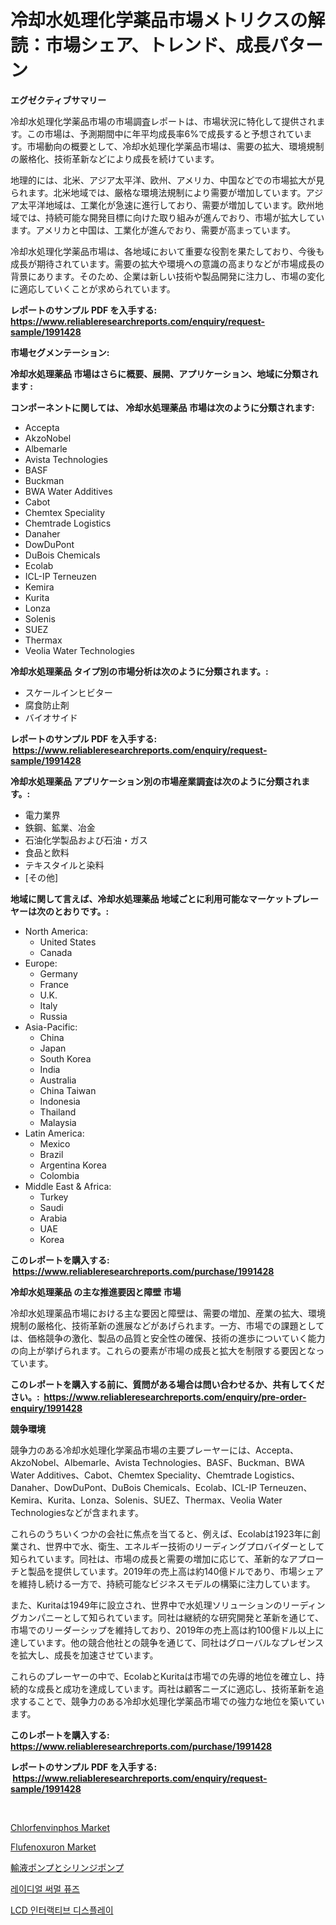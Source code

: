 <p><h1>冷却水処理化学薬品市場メトリクスの解読：市場シェア、トレンド、成長パターン</h1></p><p><strong>エグゼクティブサマリー</strong></p>
<p><p>冷却水処理化学薬品市場の市場調査レポートは、市場状況に特化して提供されます。この市場は、予測期間中に年平均成長率6%で成長すると予想されています。市場動向の概要として、冷却水処理化学薬品市場は、需要の拡大、環境規制の厳格化、技術革新などにより成長を続けています。</p><p>地理的には、北米、アジア太平洋、欧州、アメリカ、中国などでの市場拡大が見られます。北米地域では、厳格な環境法規制により需要が増加しています。アジア太平洋地域は、工業化が急速に進行しており、需要が増加しています。欧州地域では、持続可能な開発目標に向けた取り組みが進んでおり、市場が拡大しています。アメリカと中国は、工業化が進んでおり、需要が高まっています。</p><p>冷却水処理化学薬品市場は、各地域において重要な役割を果たしており、今後も成長が期待されています。需要の拡大や環境への意識の高まりなどが市場成長の背景にあります。そのため、企業は新しい技術や製品開発に注力し、市場の変化に適応していくことが求められています。</p></p>
<p><strong>レポートのサンプル PDF を入手する: <a href="https://www.reliableresearchreports.com/enquiry/request-sample/1991428">https://www.reliableresearchreports.com/enquiry/request-sample/1991428</a></strong></p>
<p><strong>市場セグメンテーション:</strong></p>
<p><strong> 冷却水処理薬品 市場はさらに概要、展開、アプリケーション、地域に分類されます :</strong></p>
<p><strong>コンポーネントに関しては、 冷却水処理薬品 市場は次のように分類されます: &nbsp;</strong></p>
<p><ul><li>Accepta</li><li>AkzoNobel</li><li>Albemarle</li><li>Avista Technologies</li><li>BASF</li><li>Buckman</li><li>BWA Water Additives</li><li>Cabot</li><li>Chemtex Speciality</li><li>Chemtrade Logistics</li><li>Danaher</li><li>DowDuPont</li><li>DuBois Chemicals</li><li>Ecolab</li><li>ICL-IP Terneuzen</li><li>Kemira</li><li>Kurita</li><li>Lonza</li><li>Solenis</li><li>SUEZ</li><li>Thermax</li><li>Veolia Water Technologies</li></ul></p>
<p><strong> 冷却水処理薬品 タイプ別の市場分析は次のように分類されます。:</strong></p>
<p><ul><li>スケールインヒビター</li><li>腐食防止剤</li><li>バイオサイド</li></ul></p>
<p><strong>レポートのサンプル PDF を入手する: &nbsp;<a href="https://www.reliableresearchreports.com/enquiry/request-sample/1991428">https://www.reliableresearchreports.com/enquiry/request-sample/1991428</a></strong></p>
<p><strong> 冷却水処理薬品 アプリケーション別の市場産業調査は次のように分類されます。:</strong></p>
<p><ul><li>電力業界</li><li>鉄鋼、鉱業、冶金</li><li>石油化学製品および石油・ガス</li><li>食品と飲料</li><li>テキスタイルと染料</li><li>[その他]</li></ul></p>
<p><strong>地域に関して言えば、冷却水処理薬品 地域ごとに利用可能なマーケットプレーヤーは次のとおりです。:</strong></p>
<p><ul>
    <li>
        North America:
        <ul>
            <li>United States</li>
            <li>Canada</li>
        </ul>
    </li>
    <li>
        Europe:
        <ul>
            <li>Germany</li>
            <li>France</li>
            <li>U.K.</li>
            <li>Italy</li>
            <li>Russia</li>
        </ul>
    </li>
    <li>
        Asia-Pacific:
        <ul>
            <li>China</li>
            <li>Japan</li>
            <li>South Korea</li>
            <li>India</li>
            <li>Australia</li>
            <li>China Taiwan</li>
            <li>Indonesia</li>
            <li>Thailand</li>
            <li>Malaysia</li>
        </ul>
    </li>
    <li>
        Latin America:
        <ul>
            <li>Mexico</li>
            <li>Brazil</li>
            <li>Argentina Korea</li>
            <li>Colombia</li>
        </ul>
    </li>
    <li>
        Middle East & Africa:
        <ul>
            <li>Turkey</li>
            <li>Saudi</li>
            <li>Arabia</li>
            <li>UAE</li>
            <li>Korea</li>
        </ul>
    </li>
    </ul></p>
<p><strong>このレポートを購入する: &nbsp;<a href="https://www.reliableresearchreports.com/purchase/1991428">https://www.reliableresearchreports.com/purchase/1991428</a></strong></p>
<p><strong>冷却水処理薬品 の主な推進要因と障壁 市場</strong></p>
<p><p>冷却水処理薬品市場における主な要因と障壁は、需要の増加、産業の拡大、環境規制の厳格化、技術革新の進展などがあげられます。一方、市場での課題としては、価格競争の激化、製品の品質と安全性の確保、技術の進歩についていく能力の向上が挙げられます。これらの要素が市場の成長と拡大を制限する要因となっています。</p></p>
<p><strong>このレポートを購入する前に、質問がある場合は問い合わせるか、共有してください。:&nbsp; <a href="https://www.reliableresearchreports.com/enquiry/pre-order-enquiry/1991428">https://www.reliableresearchreports.com/enquiry/pre-order-enquiry/1991428</a></strong></p>
<p><strong>競争環境</strong></p>
<p><p>競争力のある冷却水処理化学薬品市場の主要プレーヤーには、Accepta、AkzoNobel、Albemarle、Avista Technologies、BASF、Buckman、BWA Water Additives、Cabot、Chemtex Speciality、Chemtrade Logistics、Danaher、DowDuPont、DuBois Chemicals、Ecolab、ICL-IP Terneuzen、Kemira、Kurita、Lonza、Solenis、SUEZ、Thermax、Veolia Water Technologiesなどが含まれます。</p><p>これらのうちいくつかの会社に焦点を当てると、例えば、Ecolabは1923年に創業され、世界中で水、衛生、エネルギー技術のリーディングプロバイダーとして知られています。同社は、市場の成長と需要の増加に応じて、革新的なアプローチと製品を提供しています。2019年の売上高は約140億ドルであり、市場シェアを維持し続ける一方で、持続可能なビジネスモデルの構築に注力しています。</p><p>また、Kuritaは1949年に設立され、世界中で水処理ソリューションのリーディングカンパニーとして知られています。同社は継続的な研究開発と革新を通じて、市場でのリーダーシップを維持しており、2019年の売上高は約100億ドル以上に達しています。他の競合他社との競争を通じて、同社はグローバルなプレゼンスを拡大し、成長を加速させています。</p><p>これらのプレーヤーの中で、EcolabとKuritaは市場での先導的地位を確立し、持続的な成長と成功を達成しています。両社は顧客ニーズに適応し、技術革新を追求することで、競争力のある冷却水処理化学薬品市場での強力な地位を築いています。</p></p>
<p><strong>このレポートを購入する: &nbsp; <a href="https://www.reliableresearchreports.com/purchase/1991428">https://www.reliableresearchreports.com/purchase/1991428</a></strong></p>
<p><strong>レポートのサンプル PDF を入手する: &nbsp;<a href="https://www.reliableresearchreports.com/enquiry/request-sample/1991428">https://www.reliableresearchreports.com/enquiry/request-sample/1991428</a></strong><strong></strong></p>
<p>&nbsp;</p>
<p><p><a href="https://issuu.com/reportprime-2/docs/chlorfenvinphos-market-size-2030.pptx">Chlorfenvinphos Market</a></p><p><a href="https://issuu.com/reportprime-2/docs/flufenoxuron-market-size-2030.pptx">Flufenoxuron Market</a></p><p><a href="https://medium.com/@henriettemills1/%E6%B3%A8%E5%85%A5%E3%83%9D%E3%83%B3%E3%83%97%E3%81%A8%E3%82%B7%E3%83%AA%E3%83%B3%E3%82%B8%E3%83%9D%E3%83%B3%E3%83%97%E3%81%AE%E5%B8%82%E5%A0%B4%E8%AA%BF%E6%9F%BB%E3%83%AC%E3%83%9D%E3%83%BC%E3%83%88-%E3%81%9D%E3%81%AE%E6%AD%B4%E5%8F%B2%E3%81%A82024%E5%B9%B4%E3%81%8B%E3%82%892031%E5%B9%B4%E3%81%BE%E3%81%A7%E3%81%AE%E4%BA%88%E6%B8%AC-9fd66c40ab04">輸液ポンプとシリンジポンプ</a></p><p><a href="https://github.com/vdhdwjyp90142/Market-Research-Report-List-1/blob/main/61697957887.md">레이디얼 써멀 퓨즈</a></p><p><a href="https://github.com/OwenHamiytll568745/Market-Research-Report-List-1/blob/main/82751197888.md">LCD 인터랙티브 디스플레이</a></p></p>